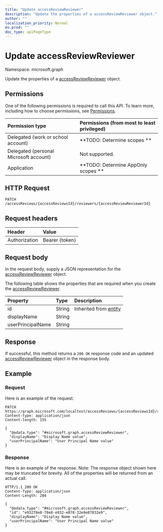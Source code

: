 ```yaml
---
title: "Update accessReviewReviewer"
description: "Update the properties of a accessReviewReviewer object."
author: ""
localization_priority: Normal
ms.prod: ""
doc_type: apiPageType
---
```


# Update accessReviewReviewer

Namespace: microsoft.graph

Update the properties of a [accessReviewReviewer](../resources/accessreviewreviewer.md) object.

## Permissions
One of the following permissions is required to call this API. To learn more, including how to choose permissions, see [Permissions](/concepts/permissions-reference.md).

|Permission type|Permissions (from most to least privileged)|
|:---|:---|
|Delegated (work or school account)|**TODO: Determine scopes **|
|Delegated (personal Microsoft account)|Not supported.|
|Application|**TODO: Determine AppOnly scopes **|

## HTTP Request
<!-- {
  "blockType": "ignored"
}
-->
``` http
PATCH /accessReviews/{accessReviewsId}/reviewers/{accessReviewReviewerId}
```

## Request headers
|Header|Value|
|:---|:---|
|Authorization|Bearer {token}|

## Request body
In the request body, supply a JSON representation for the [accessReviewReviewer](../resources/accessreviewreviewer.md) object.

The following table shows the properties that are required when you create the [accessReviewReviewer](../resources/accessreviewreviewer.md).

|Property|Type|Description|
|:---|:---|:---|
|id|String| Inherited from [entity](../resources/entity.md)|
|displayName|String||
|userPrincipalName|String||



## Response
If successful, this method returns a `200 OK` response code and an updated [accessReviewReviewer](../resources/accessreviewreviewer.md) object in the response body.

## Example

### Request
Here is an example of the request.
<!-- {
  "blockType": "request",
  "name": "update_accessreviewreviewer"
}
-->
``` http
PATCH https://graph.microsoft.com/localtest/accessReviews/{accessReviewsId}/reviewers/{accessReviewReviewerId}
Content-type: application/json
Content-length: 155

{
  "@odata.type": "#microsoft.graph.accessReviewReviewer",
  "displayName": "Display Name value",
  "userPrincipalName": "User Principal Name value"
}
```

### Response
Here is an example of the response. Note: The response object shown here may be truncated for brevity. All of the properties will be returned from an actual call.
<!-- {
  "blockType": "response",
  "truncated": true
}
-->
``` http
HTTP/1.1 200 OK
Content-Type: application/json
Content-Length: 204

{
  "@odata.type": "#microsoft.graph.accessReviewReviewer",
  "id": "e93278e8-78e8-e932-e878-32e9e87832e9",
  "displayName": "Display Name value",
  "userPrincipalName": "User Principal Name value"
}
```

